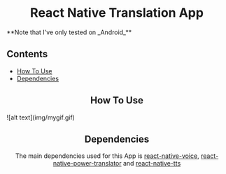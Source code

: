 <h1 align="center">React Native Translation App</h1>
**Note that I've only tested on _Android_**


## Contents

- [How To Use](#-how)
- [Dependencies](#-dependencies)

<h2 align="center">How To Use</h2>
![alt text](img/mygif.gif)

<h2 align="center">Dependencies</h2>
<p align="center">The main dependencies used for this App is <a href="https://github.com/react-native-community/react-native-voice">react-native-voice</a>, <a href="https://github.com/danialkalbasi/react-native-power-translator">react-native-power-translator</a> and <a href="https://github.com/ak1394/react-native-tts">react-native-tts</a></p>
